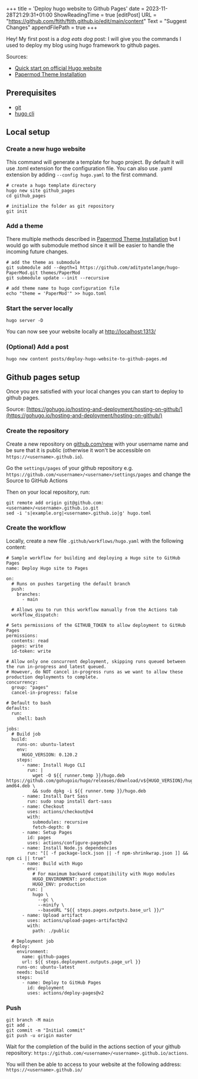 +++
title = 'Deploy hugo website to Github Pages'
date = 2023-11-28T21:29:31+01:00
ShowReadingTime = true
[editPost]
URL = "https://github.com/ftith/ftith.github.io/edit/main/content"
Text = "Suggest Changes"
appendFilePath = true
+++

Hey! My first post is a _dog eats dog_ post: I will give you the commands I used to deploy my blog using hugo framework to github pages.

Sources:
- [Quick start on official Hugo website](https://gohugo.io/getting-started/quick-start/)
- [Papermod Theme Installation](https://adityatelange.github.io/hugo-PaperMod/posts/papermod/papermod-installation)
## Prerequisites
- [git](https://git-scm.com/downloads)
- [hugo cli](https://gohugo.io)

## Local setup
### Create a new hugo website
This command will generate a template for hugo project. By default it will use .toml extension for the configuration file. You can also use .yaml extension by adding `--config hugo.yaml` to the first command.
```
# create a hugo template directory
hugo new site github_pages
cd github_pages

# initialize the folder as git repository
git init
```
### Add a theme
There multiple methods described in [Papermod Theme Installation](https://adityatelange.github.io/hugo-PaperMod/posts/papermod/papermod-installation)
but I would go with submodule method since it will be easier to handle the incoming future changes.
```
# add the theme as submodule
git submodule add --depth=1 https://github.com/adityatelange/hugo-PaperMod.git themes/PaperMod
git submodule update --init --recursive

# add theme name to hugo configuration file
echo "theme = 'PaperMod'" >> hugo.toml
```
### Start the server locally
```
hugo server -D
```
You can now see your website locally at [http://localhost:1313/](http://localhost:1313/)

### (Optional) Add a post
```
hugo new content posts/deploy-hugo-website-to-github-pages.md
```
## Github pages setup
Once you are satisfied with your local changes you can start to deploy to github pages. 

Source: [https://gohugo.io/hosting-and-deployment/hosting-on-github/](https://gohugo.io/hosting-and-deployment/hosting-on-github/)
### Create the repository
Create a new repository on [github.com/new](https://github.com/new) with your username name and be sure that it is public (otherwise it won't be accessible on `https://<username>.github.io`).

Go the `settings/pages` of your github repository e.g. `https://github.com/<username>/<username>/settings/pages` and change the Source to GitHub Actions

Then on your local repository, run:
```
git remote add origin git@github.com:<username>/<username>.github.io.git
sed -i 's|example.org|<username>.github.io|g' hugo.toml
```


### Create the workflow
Locally, create a new file `.github/workflows/hugo.yaml` with the following content:
```
# Sample workflow for building and deploying a Hugo site to GitHub Pages
name: Deploy Hugo site to Pages

on:
  # Runs on pushes targeting the default branch
  push:
    branches:
      - main

  # Allows you to run this workflow manually from the Actions tab
  workflow_dispatch:

# Sets permissions of the GITHUB_TOKEN to allow deployment to GitHub Pages
permissions:
  contents: read
  pages: write
  id-token: write

# Allow only one concurrent deployment, skipping runs queued between the run in-progress and latest queued.
# However, do NOT cancel in-progress runs as we want to allow these production deployments to complete.
concurrency:
  group: "pages"
  cancel-in-progress: false

# Default to bash
defaults:
  run:
    shell: bash

jobs:
  # Build job
  build:
    runs-on: ubuntu-latest
    env:
      HUGO_VERSION: 0.120.2
    steps:
      - name: Install Hugo CLI
        run: |
          wget -O ${{ runner.temp }}/hugo.deb https://github.com/gohugoio/hugo/releases/download/v${HUGO_VERSION}/hugo_extended_${HUGO_VERSION}_linux-amd64.deb \
          && sudo dpkg -i ${{ runner.temp }}/hugo.deb          
      - name: Install Dart Sass
        run: sudo snap install dart-sass
      - name: Checkout
        uses: actions/checkout@v4
        with:
          submodules: recursive
          fetch-depth: 0
      - name: Setup Pages
        id: pages
        uses: actions/configure-pages@v3
      - name: Install Node.js dependencies
        run: "[[ -f package-lock.json || -f npm-shrinkwrap.json ]] && npm ci || true"
      - name: Build with Hugo
        env:
          # For maximum backward compatibility with Hugo modules
          HUGO_ENVIRONMENT: production
          HUGO_ENV: production
        run: |
          hugo \
            --gc \
            --minify \
            --baseURL "${{ steps.pages.outputs.base_url }}/"          
      - name: Upload artifact
        uses: actions/upload-pages-artifact@v2
        with:
          path: ./public

  # Deployment job
  deploy:
    environment:
      name: github-pages
      url: ${{ steps.deployment.outputs.page_url }}
    runs-on: ubuntu-latest
    needs: build
    steps:
      - name: Deploy to GitHub Pages
        id: deployment
        uses: actions/deploy-pages@v2
```

### Push 
```
git branch -M main
git add .
git commit -m "Initial commit"
git push -u origin master
```
Wait for the completion of the build in the actions section of your github repository: `https://github.com/<username>/<username>.github.io/actions`.

You will then be able to access to your website at the following address: `https://<username>.github.io/`